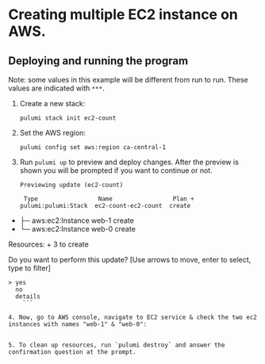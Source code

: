 

# Creating multiple EC2 instance on AWS. 

## Deploying and running the program

Note: some values in this example will be different from run to run.  These values are indicated
with `***`.

1. Create a new stack:

    ```
    pulumi stack init ec2-count
    ```

2. Set the AWS region:

    ```
    pulumi config set aws:region ca-central-1
    ```

3. Run `pulumi up` to preview and deploy changes.  After the preview is shown you will be
    prompted if you want to continue or not.

    ```
    Previewing update (ec2-count)

     Type                 Name                 Plan +   pulumi:pulumi:Stack  ec2-count-ec2-count  create
 +   ├─ aws:ec2:Instance  web-1                create
 +   └─ aws:ec2:Instance  web-0                create

Resources:    + 3 to create

Do you want to perform this update?  [Use arrows to move, enter to select, type to filter]
```
> yes
  no
  details
    ```

4. Now, go to AWS console, navigate to EC2 service & check the two ec2 instances with names "web-1" & "web-0":
 

5. To clean up resources, run `pulumi destroy` and answer the confirmation question at the prompt.
